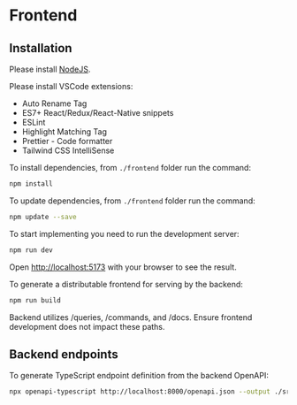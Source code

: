 # Frontend

## Installation

Please install [NodeJS](https://nodejs.org/).

Please install VSCode extensions:

- Auto Rename Tag
- ES7+ React/Redux/React-Native snippets
- ESLint
- Highlight Matching Tag
- Prettier - Code formatter
- Tailwind CSS IntelliSense

To install dependencies, from `./frontend` folder run the command:

```bash
npm install
```

To update dependencies, from `./frontend` folder run the command:

```bash
npm update --save
```

To start implementing you need to run the development server:

```bash
npm run dev
```

Open [http://localhost:5173](http://localhost:5173) with your browser to see the result.

To generate a distributable frontend for serving by the backend:

```bash
npm run build
```

Backend utilizes /queries, /commands, and /docs. Ensure frontend development does not impact these paths.

## Backend endpoints

To generate TypeScript endpoint definition from the backend OpenAPI:

```bash
npx openapi-typescript http://localhost:8000/openapi.json --output ./src/services/backend/endpoints.d.ts
```
